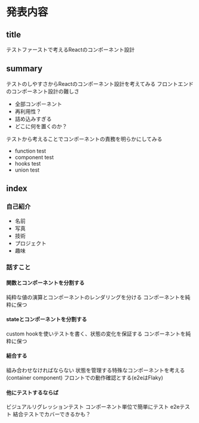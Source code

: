 # 発表内容
## title 
テストファーストで考えるReactのコンポーネント設計

## summary
テストのしやすさからReactのコンポーネント設計を考えてみる
フロントエンドのコンポーネント設計の難しさ
- 全部コンポーネント
- 再利用性？
- 詰め込みすぎる
- どこに何を置くのか？

テストから考えることでコンポーネントの責務を明らかにしてみる
- function test 
- component test
- hooks test
- union test

## index
### 自己紹介
- 名前
- 写真
- 技術
- プロジェクト
- 趣味

### 話すこと
#### 関数とコンポーネントを分割する
純粋な値の演算とコンポーネントのレンダリングを分ける
コンポーネントを純粋に保つ

#### stateとコンポーネントを分割する
custom hookを使いテストを書く、状態の変化を保証する
コンポーネントを純粋に保つ

#### 結合する
組み合わせなければならない
状態を管理する特殊なコンポーネントを考える(container component)
フロントでの動作確認とする(e2eはFlaky)

#### 他にテストするならば
ビジュアルリグレッションテスト
コンポーネント単位で簡単にテスト
e2eテスト
結合テストでカバーできるかも？

